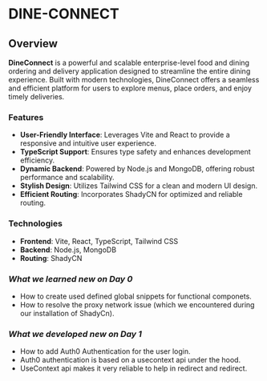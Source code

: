 #  DINE-CONNECT

## Overview

**DineConnect** is a powerful and scalable enterprise-level food and dining ordering and delivery application designed to streamline the entire dining experience. Built with modern technologies, DineConnect offers a seamless and efficient platform for users to explore menus, place orders, and enjoy timely deliveries.

### Features

- **User-Friendly Interface**: Leverages Vite and React to provide a responsive and intuitive user experience.
- **TypeScript Support**: Ensures type safety and enhances development efficiency.
- **Dynamic Backend**: Powered by Node.js and MongoDB, offering robust performance and scalability.
- **Stylish Design**: Utilizes Tailwind CSS for a clean and modern UI design.
- **Efficient Routing**: Incorporates ShadyCN for optimized and reliable routing.

### Technologies

- **Frontend**: Vite, React, TypeScript, Tailwind CSS
- **Backend**: Node.js, MongoDB
- **Routing**: ShadyCN

### <em>What we learned new on Day 0 </em>
- How to create used defined global snippets for functional componets.
- How to resolve the proxy network issue (which we encountered during our installation of ShadyCn).


### <em>What we developed new on Day 1 </em>
- How to add Auth0 Authentication for the user login.
- Auth0 authentication is based on a usecontext api under the hood.
- UseContext api makes it very reliable to help in redirect and redirect. 

